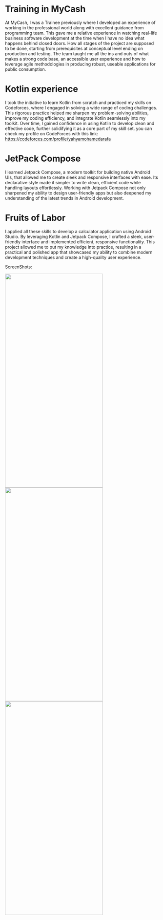 
# Training in MyCash
 At MyCash, I was a Trainee previously where I developed an experience of working in the professional world along with excellent guidance from programming team. This gave me a relative experience in watching real-life business software development at the time when I have no idea what happens behind closed doors. How all stages of the project are supposed to be done, starting from prerequisites at conceptual level ending on production and testing. The team taught me all the ins and outs of what makes a strong code base, an accessible user experience and how to leverage agile methodologies in producing robust, useable applications for public consumption.
# Kotlin experience
I took the initiative to learn Kotlin from scratch and practiced my skills on Codeforces, where I engaged in solving a wide range of coding challenges. This rigorous practice helped me sharpen my problem-solving abilities, improve my coding efficiency, and integrate Kotlin seamlessly into my toolkit. Over time, I gained confidence in using Kotlin to develop clean and effective code, further solidifying it as a core part of my skill set. 
you can check my profile on CodeForces with this link: https://codeforces.com/profile/yahyamohamedarafa
# JetPack Compose
I learned Jetpack Compose, a modern toolkit for building native Android UIs, that allowed me to create sleek and responsive interfaces with ease. Its declarative style made it simpler to write clean, efficient code while handling layouts effortlessly. Working with Jetpack Compose not only sharpened my ability to design user-friendly apps but also deepened my understanding of the latest trends in Android development.
# Fruits of Labor 
I applied all these skills to develop a calculator application using Android Studio. By leveraging Kotlin and Jetpack Compose, I crafted a sleek, user-friendly interface and implemented efficient, responsive functionality. This project allowed me to put my knowledge into practice, resulting in a practical and polished app that showcased my ability to combine modern development techniques and create a high-quality user experience.

ScreenShots:



<img src="https://github.com/user-attachments/assets/cdbbf18d-8bbd-45fb-bbf7-28e5f658f039" width="320" height="700"><img src="https://github.com/user-attachments/assets/0c4f16b1-a359-469f-9bc4-dfb1af4e024d" width="320" height="700"><img src="https://github.com/user-attachments/assets/33cef832-7c3b-4d35-967c-1a659f12c403" width="320" height="700">


 

